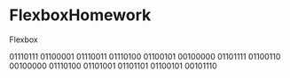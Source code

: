 # FlexboxHomework
Flexbox


01110111 01100001 01110011 01110100 01100101 00100000 01101111 01100110 00100000 01110100 01101001 01101101 01100101 00101110
